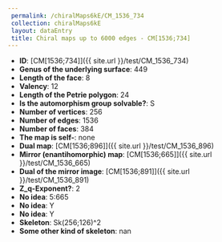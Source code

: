 ```yaml
--- 
 permalink: /chiralMaps6kE/CM_1536_734 
 collection: chiralMaps6kE
 layout: dataEntry
 title: Chiral maps up to 6000 edges - CM[1536;734]
---
```


- **ID**: [CM[1536;734]]({{ site.url }}/test/CM_1536_734)
- **Genus of the underlying surface**: 449
- **Length of the face**: 8
- **Valency**: 12
- **Length of the Petrie polygon**: 24
- **Is the automorphism group solvable?**: S
- **Number of vertices**: 256
- **Number of edges**: 1536
- **Number of faces**: 384
- **The map is self-**: none
- **Dual map**: [CM[1536;896]]({{ site.url }}/test/CM_1536_896)
- **Mirror (enantihomorphic) map**: [CM[1536;665]]({{ site.url }}/test/CM_1536_665)
- **Dual of the mirror image**: [CM[1536;891]]({{ site.url }}/test/CM_1536_891)
- **Z_q-Exponent?**: 2
- **No idea**:  5:665
- **No idea**: Y
- **No idea**: Y
- **Skeleton**: Sk(256;126)^2
- **Some other kind of skeleton**: nan
